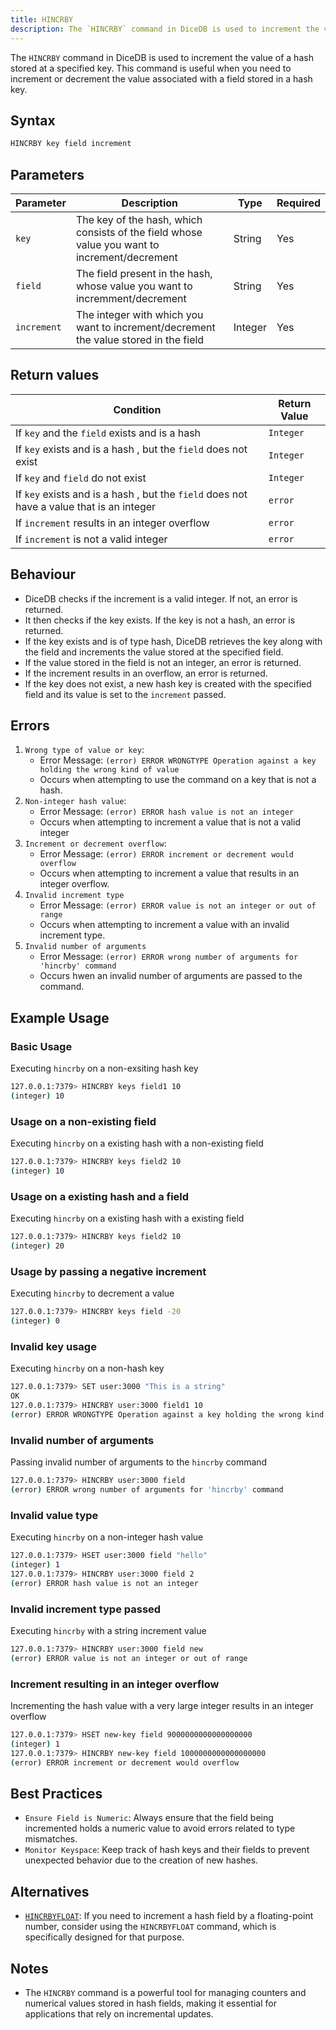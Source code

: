 ```yaml
---
title: HINCRBY
description: The `HINCRBY` command in DiceDB is used to increment the value of a hash stored at a specified key. This command is useful when you need to increment or decrement the value associated with a field stored in a hash key.
---
```


The `HINCRBY` command in DiceDB is used to increment the value of a hash stored at a specified key. This command is useful when you need to increment or decrement the value associated with a field stored in a hash key.

## Syntax

```bash
HINCRBY key field increment
```

## Parameters

| Parameter   | Description                                                                                  | Type    | Required |
| ----------- | -------------------------------------------------------------------------------------------- | ------- | -------- |
| `key`       | The key of the hash, which consists of the field whose value you want to increment/decrement | String  | Yes      |
| `field`     | The field present in the hash, whose value you want to incremment/decrement                  | String  | Yes      |
| `increment` | The integer with which you want to increment/decrement the value stored in the field         | Integer | Yes      |

## Return values

| Condition                                                                                | Return Value |
| ---------------------------------------------------------------------------------------- | ------------ |
| If `key` and the `field` exists and is a hash                                            | `Integer`    |
| If `key` exists and is a hash , but the `field` does not exist                           | `Integer`    |
| If `key` and `field` do not exist                                                        | `Integer`    |
| If `key` exists and is a hash , but the `field` does not have a value that is an integer | `error`      |
| If `increment` results in an integer overflow                                            | `error`      |
| If `increment` is not a valid integer                                                    | `error`      |

## Behaviour

- DiceDB checks if the increment is a valid integer. If not, an error is returned.
- It then checks if the key exists. If the key is not a hash, an error is returned.
- If the key exists and is of type hash, DiceDB retrieves the key along with the field and increments the value stored at the specified field.
- If the value stored in the field is not an integer, an error is returned.
- If the increment results in an overflow, an error is returned.
- If the key does not exist, a new hash key is created with the specified field and its value is set to the `increment` passed.

## Errors

1. `Wrong type of value or key`:
   - Error Message: `(error) ERROR WRONGTYPE Operation against a key holding the wrong kind of value`
   - Occurs when attempting to use the command on a key that is not a hash.
2. `Non-integer hash value`:
   - Error Message: `(error) ERROR hash value is not an integer`
   - Occurs when attempting to increment a value that is not a valid integer
3. `Increment or decrement overflow`:
   - Error Message: `(error) ERROR increment or decrement would overflow`
   - Occurs when attempting to increment a value that results in an integer overflow.
4. `Invalid increment type`
   - Error Message: `(error) ERROR value is not an integer or out of range`
   - Occurs when attempting to increment a value with an invalid increment type.
5. `Invalid number of arguments`
   - Error Message: `(error) ERROR wrong number of arguments for 'hincrby' command`
   - Occurs hwen an invalid number of arguments are passed to the command.

## Example Usage

### Basic Usage

Executing `hincrby` on a non-exsiting hash key

```bash
127.0.0.1:7379> HINCRBY keys field1 10
(integer) 10
```

### Usage on a non-existing field

Executing `hincrby` on a existing hash with a non-existing field

```bash
127.0.0.1:7379> HINCRBY keys field2 10
(integer) 10
```

### Usage on a existing hash and a field

Executing `hincrby` on a existing hash with a existing field

```bash
127.0.0.1:7379> HINCRBY keys field2 10
(integer) 20
```

### Usage by passing a negative increment

Executing `hincrby` to decrement a value

```bash
127.0.0.1:7379> HINCRBY keys field -20
(integer) 0
```

### Invalid key usage

Executing `hincrby` on a non-hash key

```bash
127.0.0.1:7379> SET user:3000 "This is a string"
OK
127.0.0.1:7379> HINCRBY user:3000 field1 10
(error) ERROR WRONGTYPE Operation against a key holding the wrong kind of value
```

### Invalid number of arguments

Passing invalid number of arguments to the `hincrby` command

```bash
127.0.0.1:7379> HINCRBY user:3000 field
(error) ERROR wrong number of arguments for 'hincrby' command
```

### Invalid value type

Executing `hincrby` on a non-integer hash value

```bash
127.0.0.1:7379> HSET user:3000 field "hello"
(integer) 1
127.0.0.1:7379> HINCRBY user:3000 field 2
(error) ERROR hash value is not an integer
```

### Invalid increment type passed

Executing `hincrby` with a string increment value

```bash
127.0.0.1:7379> HINCRBY user:3000 field new
(error) ERROR value is not an integer or out of range
```

### Increment resulting in an integer overflow

Incrementing the hash value with a very large integer results in an integer overflow

```bash
127.0.0.1:7379> HSET new-key field 9000000000000000000
(integer) 1
127.0.0.1:7379> HINCRBY new-key field 1000000000000000000
(error) ERROR increment or decrement would overflow
```

## Best Practices

- `Ensure Field is Numeric`: Always ensure that the field being incremented holds a numeric value to avoid errors related to type mismatches.
- `Monitor Keyspace`: Keep track of hash keys and their fields to prevent unexpected behavior due to the creation of new hashes.

## Alternatives

- [`HINCRBYFLOAT`](/commands/hincrbyfloat): If you need to increment a hash field by a floating-point number, consider using the `HINCRBYFLOAT` command, which is specifically designed for that purpose.

## Notes

- The `HINCRBY` command is a powerful tool for managing counters and numerical values stored in hash fields, making it essential for applications that rely on incremental updates.

